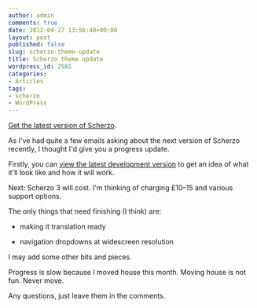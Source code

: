 ```yaml
---
author: admin
comments: true
date: 2012-04-27 13:56:40+00:00
layout: post
published: false
slug: scherzo-theme-update
title: Scherzo theme update
wordpress_id: 2581
categories:
- Articles
tags:
- scherzo
- WordPress
---
```


[Get the latest version of Scherzo](http://leonpaternoster.com/wp-themes/).

As I've had quite a few emails asking about the next version of Scherzo recently, I thought I'd give you a progress update.

Firstly, you can [view the latest development version](http://dev.leonpaternoster.com/scherzo) to get an idea of what it'll look like and how it will work.

Next: Scherzo 3 will cost. I'm thinking of charging £10–15 and various support options.

The only things that need finishing (I think) are:



	
  * making it translation ready

	
  * navigation dropdowns at widescreen resolution


I may add some other bits and pieces.

Progress is slow because I moved house this month. Moving house is not fun. Never move.

Any questions, just leave them in the comments.
